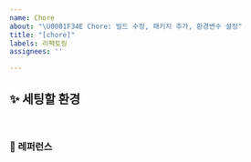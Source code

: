 ```yaml
---
name: Chore
about: "\U0001F34E Chore: 빌드 수정, 패키지 추가, 환경변수 설정"
title: "[chore]"
labels: 리팩토링
assignees: ''

---
```


## ✨ 세팅할 환경

<br>

### 📕 레퍼런스
